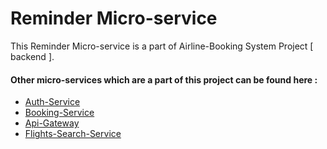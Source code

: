 # Reminder Micro-service

This Reminder Micro-service is a part of Airline-Booking System Project [ backend ].

#### Other micro-services which are a part of this project can be found here :
 
  - [Auth-Service](https://github.com/SrinivasBallari/AuthService)
  - [Booking-Service](https://github.com/SrinivasBallari/BookingService)
  - [Api-Gateway](https://github.com/SrinivasBallari/ApiGateway)
  - [Flights-Search-Service](https://github.com/SrinivasBallari/FlightsAndSearchService)
